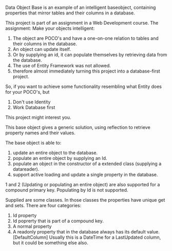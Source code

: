 Data Object Base is an example of an intelligent baseobject, containing properties that mirror tables and their columns in a database.

This project is part of an assignment in a Web Development course. 
The assignment: Make your objects intelligent:
1. The object are POCO's and have a one-on-one relation to tables and their columns in the database.
1. An object can update itself.
2. Or by supplying an id, it can populate themselves by retrieving data from the database.
3. The use of Entity Framework was not allowed.
4. therefore almost immediately turning this project into a database-first project.


So, if you want to achieve some functionality resembling what Entity does for your POCO's, but
1. Don't use Identity
2. Work Database first

This project might interest you.

This base object gives a generic solution, using reflection to retrieve property names and their values.

The base object is able to:
1. update an entire object to the database.
2. populate an entire object by supplying an Id.
3. populate an object in the constructor of a extended class (supplying a datareader).
4. support active loading and update a single property in the database.

1 and 2 (Updating or populating an entire object) are also supported for a compound primary key.
Populating by Id is not supported. 

Supplied are some classes. In those classes the properties have unique get and sets.
There are four categories:
1. Id property
2. Id poprerty that is part of a compound key.
3. A normal property
4. A readonly property that in the database always has its default value. [DefaultColumn] 
Usually this is a DateTime for a LastUpdated column, but it could be something else also.
